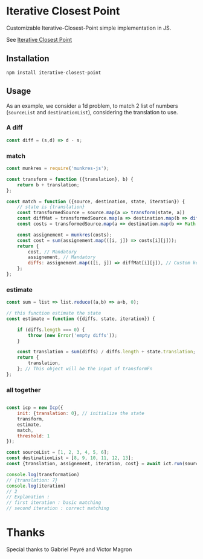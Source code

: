 # Iterative Closest Point

Customizable Iterative-Closest-Point simple implementation in JS.

See [Iterative Closest Point](https://en.wikipedia.org/wiki/Iterative_closest_point)

## Installation

```
npm install iterative-closest-point
```

## Usage

As an example, we consider a 1d problem, to match 2 list of numbers (`sourceList` and `destinationList`), considering the translation to use.

### A diff

```js
const diff = (s,d) => d - s;
```

### match

```js
const munkres = require('munkres-js');

const transform = function ({translation}, b) {
	return b + translation;
};

const match = function ({source, destination, state, iteration}) {
	// state is {translation}
	const transformedSource = source.map(a => transform(state, a))
	const diffMat = transformedSource.map(a => destination.map(b => diff(a, b)));
	const costs = transformedSource.map(a => destination.map(b => Math.abs(diff(a, b))));

	const assignement = munkres(costs);
	const cost = sum(assignement.map(([i, j]) => costs[i][j]));
	return {
		cost, // Mandatory
		assignement, // Mandatory
		diffs: assignement.map(([i, j]) => diffMat[i][j]), // Custom key, we reuse it in updateFn
	};
};
```

### estimate

```js
const sum = list => list.reduce((a,b) => a+b, 0);

// this function estimate the state
const estimate = function ({diffs, state, iteration}) {

	if (diffs.length === 0) {
		throw (new Error('empty diffs'));
	}

	const translation = sum(diffs) / diffs.length + state.translation;
	return {
		translation,
	}; // This object will be the input of transformFn
};
```


### all together

```js

const icp = new Icp({
	init: {translation: 0}, // initialize the state
	transform,
	estimate,
	match,
	threshold: 1
});

const sourceList = [1, 2, 3, 4, 5, 6];
const destinationList = [8, 9, 10, 11, 12, 13];
const {translation, assignement, iteration, cost} = await ict.run(sourceList, destinationList);

console.log(transformation)
// {translation: 7}
console.log(iteration)
// 2
// Explanation : 
// first iteration : basic matching
// second iteration : correct matching
```

# Thanks

Special thanks to Gabriel Peyré and Victor Magron

